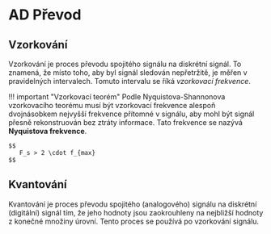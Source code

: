 # AD Převod

## Vzorkování
Vzorkování je proces převodu spojitého signálu na diskrétní signál. To znamená, že místo toho, aby byl signál sledován nepřetržitě, je měřen v pravidelných intervalech. Tomuto intervalu se říká _vzorkovací frekvence_.

!!! important "Vzorkovací teorém"
    Podle Nyquistova-Shannonova vzorkovacího teorému musí být vzorkovací frekvence alespoň dvojnásobkem nejvyšší frekvence přítomné v signálu, aby mohl být signál přesně rekonstruován bez ztráty informace. Tato frekvence se nazývá __Nyquistova frekvence__.
    
    $$
       F_s > 2 \cdot f_{max} 
    $$

## Kvantování
Kvantování je proces převodu spojitého (analogového) signálu na diskrétní (digitální) signál tím, že jeho hodnoty jsou zaokrouhleny na nejbližší hodnoty z konečné množiny úrovní. Tento proces se používá po vzorkování signálu.